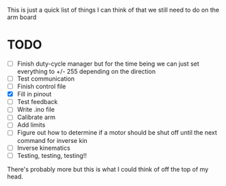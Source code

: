 This is just a quick list of things I can think of that we still need to do on the arm board


TODO
====
- [ ] Finish duty-cycle manager but for the time being we can just set everything to +/- 255 depending on the direction
- [ ] Test communication
- [ ] Finish control file
- [X] Fill in pinout
- [ ] Test feedback
- [ ] Write .ino file
- [ ] Calibrate arm
- [ ] Add limits
- [ ] Figure out how to determine if a motor should be shut off until the next command for inverse kin
- [ ] Inverse kinematics
- [ ] Testing, testing, testing!!

There's probably more but this is what I could think of off the top of my head.
